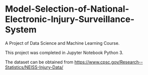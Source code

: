 # Model-Selection-of-National-Electronic-Injury-Surveillance-System

A Project of Data Science and Machine Learning Course. 

This project was completed in Jupyter Notebook Python 3. 

The dataset can be obtained from https://www.cpsc.gov/Research--Statistics/NEISS-Injury-Data/

